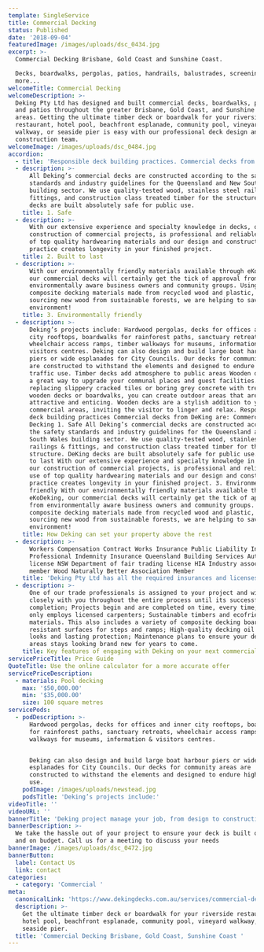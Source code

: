 ```yaml
---
template: SingleService
title: Commercial Decking
status: Published
date: '2018-09-04'
featuredImage: /images/uploads/dsc_0434.jpg
excerpt: >-
  Commercial Decking Brisbane, Gold Coast and Sunshine Coast.

  Decks, boardwalks, pergolas, patios, handrails, balustrades, screening and
  more...
welcomeTitle: Commercial Decking
welcomeDescription: >-
  Deking Pty Ltd has designed and built commercial decks, boardwalks, pergolas
  and patios throughout the greater Brisbane, Gold Coast, and Sunshine Coast
  areas. Getting the ultimate timber deck or boardwalk for your riverside
  restaurant, hotel pool, beachfront esplanade, community pool, vineyard
  walkway, or seaside pier is easy with our professional deck design and deck
  construction team.
welcomeImage: /images/uploads/dsc_0484.jpg
accordion:
  - title: 'Responsible deck building practices. Commercial decks from DeKing are:'
  - description: >-
      All Deking’s commercial decks are constructed according to the safety
      standards and industry guidelines for the Queensland and New South Wales
      building sector. We use quality-tested wood, stainless steel railings &
      fittings, and construction class treated timber for the structure. DeKing
      decks are built absolutely safe for public use.
    title: 1. Safe
  - description: >-
      With our extensive experience and specialty knowledge in decks, our
      construction of commercial projects, is professional and reliable. Our use
      of top quality hardwearing materials and our design and construction
      practice creates longevity in your finished project.
    title: 2. Built to last
  - description: >-
      With our environmentally friendly materials available through eKoDeking,
      our commercial decks will certainly get the tick of approval from
      environmentally aware business owners and community groups. Using
      composite decking materials made from recycled wood and plastic, and by
      sourcing new wood from sustainable forests, we are helping to save our
      environment!
    title: 3. Environmentally friendly
  - description: >-
      Deking’s projects include: Hardwood pergolas, decks for offices and inner
      city rooftops, boardwalks for rainforest paths, sanctuary retreats,
      wheelchair access ramps, timber walkways for museums, information &
      visitors centres. Deking can also design and build large boat harbour
      piers or wide esplanades for City Councils. Our decks for community areas
      are constructed to withstand the elements and designed to endure high
      traffic use. Timber decks add atmosphere to public areas Wooden decks are
      a great way to upgrade your communal places and guest facilities. By
      replacing slippery cracked tiles or boring grey concrete with treated
      wooden decks or boardwalks, you can create outdoor areas that are
      attractive and enticing. Wooden decks are a stylish addition to your
      commercial areas, inviting the visitor to linger and relax. Responsible
      deck building practices Commercial decks from DeKing are: Commercial
      Decking 1. Safe All Deking’s commercial decks are constructed according to
      the safety standards and industry guidelines for the Queensland and New
      South Wales building sector. We use quality-tested wood, stainless steel
      railings & fittings, and construction class treated timber for the
      structure. DeKing decks are built absolutely safe for public use. 2. Built
      to last With our extensive experience and specialty knowledge in decks,
      our construction of commercial projects, is professional and reliable. Our
      use of top quality hardwearing materials and our design and construction
      practice creates longevity in your finished project. 3. Environmentally
      friendly With our environmentally friendly materials available through
      eKoDeking, our commercial decks will certainly get the tick of approval
      from environmentally aware business owners and community groups. Using
      composite decking materials made from recycled wood and plastic, and by
      sourcing new wood from sustainable forests, we are helping to save our
      environment!
    title: How Deking can set your property above the rest
  - description: >-
      Workers Compensation Contract Works Insurance Public Liability Insurance
      Professional Indemnity Insurance Queensland Building Services Authority
      license NSW Department of fair trading license HIA Industry association
      member Wood Naturally Better Association Member
    title: 'Deking Pty Ltd has all the required insurances and licenses including:'
  - description: >-
      One of our trade professionals is assigned to your project and will work
      closely with you throughout the entire process until its successful
      completion; Projects begin and are completed on time, every time; Deking
      only employs licensed carpenters; Sustainable timbers and ecofriendly
      materials. This also includes a variety of composite decking boards; Slip
      resistant surfaces for steps and ramps; High-quality decking oil for good
      looks and lasting protection; Maintenance plans to ensure your decking
      areas stays looking brand new for years to come.
    title: Key features of engaging with Deking on your next commercial deck
servicePriceTitle: Price Guide
QuoteTitle: Use the online calculator for a more accurate offer
servicePriceDescription:
  - materials: Pool decking
    max: '$50,000.00'
    min: '$35,000.00'
    size: 100 square metres
servicePods:
  - podDescription: >-
      Hardwood pergolas, decks for offices and inner city rooftops, boardwalks
      for rainforest paths, sanctuary retreats, wheelchair access ramps, timber
      walkways for museums, information & visitors centres.


      Deking can also design and build large boat harbour piers or wide
      esplanades for City Councils. Our decks for community areas are
      constructed to withstand the elements and designed to endure high traffic
      use.
    podImage: /images/uploads/newstead.jpg
    podsTitle: 'Deking’s projects include:'
videoTitle: ''
videoURL: ''
bannerTitle: 'Deking project manage your job, from design to construction.'
bannerDescription: >-
  We take the hassle out of your project to ensure your deck is built on time
  and on budget. Call us for a meeting to discuss your needs
bannerImage: /images/uploads/dsc_0472.jpg
bannerButton:
  label: Contact Us
  link: contact
categories:
  - category: 'Commercial '
meta:
  canonicalLink: 'https://www.dekingdecks.com.au/services/commercial-decking/'
  description: >-
    Get the ultimate timber deck or boardwalk for your riverside restaurant,
    hotel pool, beachfront esplanade, community pool, vineyard walkway, or
    seaside pier.
  title: 'Commercial Decking Brisbane, Gold Coast, Sunshine Coast '
---
```


